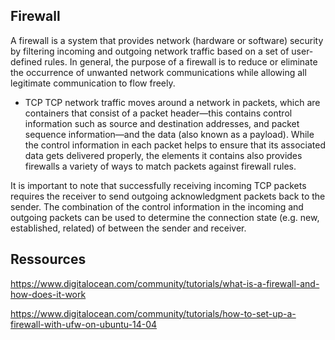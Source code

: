 ## Firewall

A firewall is a system that provides network (hardware or software) security by filtering incoming and outgoing network traffic based on a set of user-defined rules.
In general, the purpose of a firewall is to reduce or eliminate the occurrence of unwanted network communications while allowing all legitimate communication to flow freely.

* TCP
TCP network traffic moves around a network in packets, which are containers that consist of a packet header—this contains control information such as source and destination addresses, and packet sequence information—and the data (also known as a payload). While the control information in each packet helps to ensure that its associated data gets delivered properly, the elements it contains also provides firewalls a variety of ways to match packets against firewall rules.

It is important to note that successfully receiving incoming TCP packets requires the receiver to send outgoing acknowledgment packets back to the sender. The combination of the control information in the incoming and outgoing packets can be used to determine the connection state (e.g. new, established, related) of between the sender and receiver.

## Ressources
https://www.digitalocean.com/community/tutorials/what-is-a-firewall-and-how-does-it-work

https://www.digitalocean.com/community/tutorials/how-to-set-up-a-firewall-with-ufw-on-ubuntu-14-04
